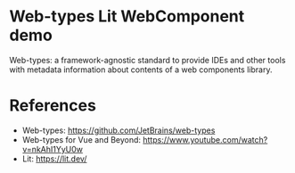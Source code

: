 Web-types Lit WebComponent demo
===========

Web-types: a framework-agnostic standard to provide IDEs and other tools with metadata information about contents of a web components library.

# References

* Web-types: https://github.com/JetBrains/web-types
* Web-types for Vue and Beyond: https://www.youtube.com/watch?v=nkAhI1YyU0w
* Lit: https://lit.dev/
